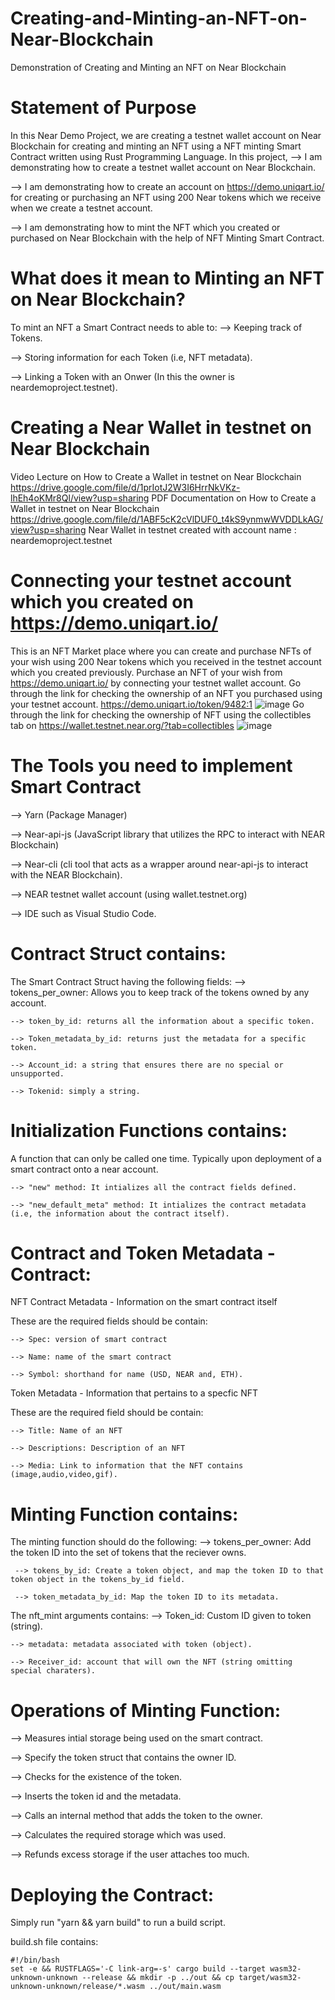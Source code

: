 # Creating-and-Minting-an-NFT-on-Near-Blockchain
Demonstration of Creating and Minting an NFT on Near Blockchain
# Statement of Purpose
In this Near Demo Project, we are creating a testnet wallet account on Near Blockchain for creating and minting an NFT using a NFT minting Smart Contract written using Rust Programming Language. 
In this project, 
  --> I am demonstrating how to create a testnet wallet account on Near Blockchain.
  
  --> I am demonstrating how to create an account on https://demo.uniqart.io/ for creating or purchasing an NFT using 200 Near tokens which we receive when we create a testnet account.
  
  --> I am demonstrating how to mint the NFT which you created or purchased on Near Blockchain with the help of NFT Minting Smart Contract.
# What does it mean to Minting an NFT on Near Blockchain?
To mint an NFT a Smart Contract needs to able to:
  --> Keeping track of Tokens.
  
  --> Storing information for each Token (i.e, NFT metadata).
  
  --> Linking a Token with an Onwer (In this the owner is neardemoproject.testnet).
# Creating a Near Wallet in testnet on Near Blockchain
Video Lecture on How to Create a Wallet in testnet on Near Blockchain 
https://drive.google.com/file/d/1prIotJ2W3I6HrrNkVKz-lhEh4oKMr8Ql/view?usp=sharing
PDF Documentation on How to Create a Wallet in testnet on Near Blockchain
https://drive.google.com/file/d/1ABF5cK2cVlDUF0_t4kS9ynmwWVDDLkAG/view?usp=sharing
Near Wallet in testnet created with account name : neardemoproject.testnet
# Connecting your testnet account which you created on https://demo.uniqart.io/
This is an NFT Market place where you can create and purchase NFTs of your wish using 200 Near tokens which you received in the testnet account which you created previously.
Purchase an NFT of your wish from https://demo.uniqart.io/ by connecting your testnet wallet account.
Go through the link for checking the ownership of an NFT you purchased using your testnet account.
https://demo.uniqart.io/token/9482:1
![image](https://user-images.githubusercontent.com/99475076/158045541-cce4d481-4789-443d-8901-c91dd167f7ab.png)
Go through the link for checking the ownership of NFT using the collectibles tab on https://wallet.testnet.near.org/?tab=collectibles 
![image](https://user-images.githubusercontent.com/99475076/158044743-9763121b-b740-4f71-9881-4a05d52cab30.png)
# The Tools you need to implement Smart Contract
  --> Yarn (Package Manager)
  
  --> Near-api-js (JavaScript library that utilizes the RPC to interact with NEAR Blockchain)
  
  --> Near-cli (cli tool that acts as a wrapper around near-api-js to interact with the NEAR Blockchain).
  
  --> NEAR testnet wallet account (using wallet.testnet.org)
  
  --> IDE such as Visual Studio Code.
# Contract Struct contains:
  The Smart Contract Struct having the following fields:
    --> tokens_per_owner: Allows you to keep track of the tokens owned by any account.
  
    --> token_by_id: returns all the information about a specific token.
  
    --> Token_metadata_by_id: returns just the metadata for a specific token.
  
    --> Account_id: a string that ensures there are no special or unsupported.
  
    --> Tokenid: simply a string.
  
# Initialization Functions contains:
  A function that can only be called one time. Typically upon deployment of a smart contract onto a near account.
  
    --> "new" method: It intializes all the contract fields defined.
    
    --> "new_default_meta" method: It intializes the contract metadata (i.e, the information about the contract itself).
    
# Contract and Token Metadata - Contract:
  NFT Contract Metadata - Information on the smart contract itself
  
  These are the required fields should be contain:
  
    --> Spec: version of smart contract
    
    --> Name: name of the smart contract
    
    --> Symbol: shorthand for name (USD, NEAR and, ETH).
    
 Token Metadata - Information that pertains to a specfic NFT
 
 These are the required field should be contain:
 
    --> Title: Name of an NFT
    
    --> Descriptions: Description of an NFT
    
    --> Media: Link to information that the NFT contains (image,audio,video,gif).
    
# Minting Function contains:
The minting function should do the following:
     --> tokens_per_owner: Add the token ID into the set of tokens that the reciever owns.
     
     --> tokens_by_id: Create a token object, and map the token ID to that token object in the tokens_by_id field.
     
     --> token_metadata_by_id: Map the token ID to its metadata.
     
The nft_mint arguments contains:
    --> Token_id: Custom ID given to token (string).
    
    --> metadata: metadata associated with token (object).
    
    --> Receiver_id: account that will own the NFT (string omitting special charaters).
    
# Operations of Minting Function:
  --> Measures intial storage being used on the smart contract.
  
  --> Specify the token struct that contains the owner ID.
  
  --> Checks for the existence of the token.
  
  --> Inserts the token id and the metadata.
  
  --> Calls an internal method that adds the token to the owner.
  
  --> Calculates the required storage which was used.
  
  --> Refunds excess storage if the user attaches too much.
  
# Deploying the Contract:

Simply run "yarn && yarn build" to run a build script.

build.sh file contains:

    #!/bin/bash
    set -e && RUSTFLAGS='-C link-arg=-s' cargo build --target wasm32-unknown-unknown --release && mkdir -p ../out && cp target/wasm32-unknown-unknown/release/*.wasm ../out/main.wasm
